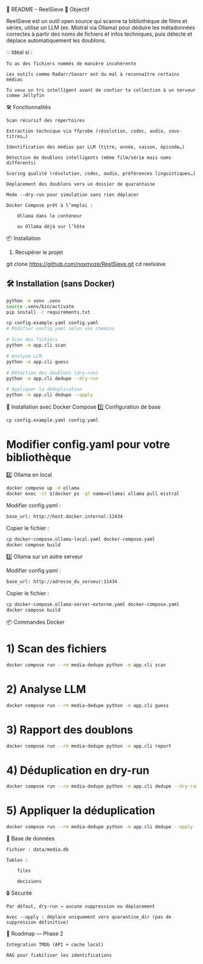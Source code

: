 📖 README – ReelSieve
🎯 Objectif

ReelSieve est un outil open source qui scanne ta bibliothèque de films et séries, utilise un LLM (ex. Mistral via Ollama) pour déduire les métadonnées correctes à partir des noms de fichiers et infos techniques, puis détecte et déplace automatiquement les doublons.

💡 Idéal si :

    Tu as des fichiers nommés de manière incohérente

    Les outils comme Radarr/Sonarr ont du mal à reconnaître certains médias

    Tu veux un tri intelligent avant de confier ta collection à un serveur comme Jellyfin

🛠 Fonctionnalités

    Scan récursif des répertoires

    Extraction technique via ffprobe (résolution, codec, audio, sous-titres…)

    Identification des médias par LLM (titre, année, saison, épisode…)

    Détection de doublons intelligents (même film/série mais noms différents)

    Scoring qualité (résolution, codec, audio, préférences linguistiques…)

    Déplacement des doublons vers un dossier de quarantaine

    Mode --dry-run pour simulation sans rien déplacer

    Docker Compose prêt à l’emploi :

        Ollama dans le conteneur

        ou Ollama déjà sur l’hôte

📦 Installation
1) Récupérer le projet

git clone https://github.com/noxmoze/ReelSieve.git
cd reelsieve


## 🛠 Installation (sans Docker)
```bash
python -m venv .venv
source .venv/bin/activate
pip install -r requirements.txt

cp config.example.yaml config.yaml
# Modifier config.yaml selon vos chemins

# Scan des fichiers
python -m app.cli scan

# Analyse LLM
python -m app.cli guess

# Détection des doublons (dry-run)
python -m app.cli dedupe --dry-run

# Appliquer la déduplication
python -m app.cli dedupe --apply
```

🐳 Installation avec Docker Compose
1️⃣ Configuration de base
```bash
cp config.example.yaml config.yaml
```
# Modifier config.yaml pour votre bibliothèque

2️⃣ Ollama en local
```bash
docker compose up -d ollama
docker exec -it $(docker ps -qf name=ollama) ollama pull mistral
```
Modifier config.yaml :
```bash
base_url: http://host.docker.internal:11434
```
Copier le fichier :
```bash
cp docker-compose.ollama-local.yaml docker-compose.yaml
docker compose build
```
3️⃣ Ollama sur un autre serveur

Modifier config.yaml :
```bash
base_url: http://adresse_du_serveur:11434
```
Copier le fichier :
```bash
cp docker-compose.ollama-server-externe.yaml docker-compose.yaml
docker compose build
```
📦 Commandes Docker

# 1) Scan des fichiers
```bash
docker compose run --rm media-dedupe python -m app.cli scan
```
# 2) Analyse LLM
```bash
docker compose run --rm media-dedupe python -m app.cli guess
```
# 3) Rapport des doublons
```bash
docker compose run --rm media-dedupe python -m app.cli report
```
# 4) Déduplication en dry-run
```bash
docker compose run --rm media-dedupe python -m app.cli dedupe --dry-run
```
# 5) Appliquer la déduplication
```bash
docker compose run --rm media-dedupe python -m app.cli dedupe --apply
```
📂 Base de données

    Fichier : data/media.db

    Tables :

        files

        decisions

🔒 Sécurité

    Par défaut, dry-run → aucune suppression ou déplacement

    Avec --apply : déplace uniquement vers quarantine_dir (pas de suppression définitive)

📅 Roadmap — Phase 2

    Intégration TMDb (API + cache local)

    RAG pour fiabiliser les identifications



